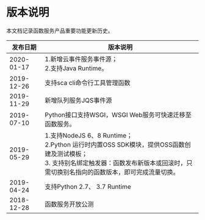 
# 版本说明
本文档记录函数服务产品重要功能更新历史。

| 发布日期    |  版本说明     |
| -----------| ------------------ |
| 2020-01-17 | 1.新增云事件服务事件源；</br> 2.支持Java Runtime。 |
| 2019-12-26 | 支持sca cli命令行工具管理函数 |
| 2019-11-29 | 新增队列服务JQS事件源 |
| 2019-07-10 | Python接口支持WSGI，WSGI Web服务可快速迁移至函数服务。 |
| 2019-05-29 | 1.支持NodeJS 6、8 Runtime；</br> 2.Python 运行时内置OSS SDK模块，提供OSS函数创建及测试模板；</br> 3. 支持别名绑定触发器：函数发布新版本或回滚时，只需切换别名指向的函数版本，即可完成流量切换。| 
| 2019-04-24 | 支持Python 2.7、 3.7 Runtime |
| 2018-12-28 | 函数服务开放公测 |
